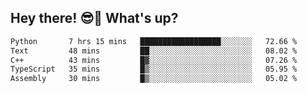 ## Hey there! 😎👋 What's up?

<!--START_SECTION:waka-->

```txt
Python       7 hrs 15 mins   ██████████████████░░░░░░░   72.66 %
Text         48 mins         ██░░░░░░░░░░░░░░░░░░░░░░░   08.02 %
C++          43 mins         █▓░░░░░░░░░░░░░░░░░░░░░░░   07.26 %
TypeScript   35 mins         █▒░░░░░░░░░░░░░░░░░░░░░░░   05.95 %
Assembly     30 mins         █▒░░░░░░░░░░░░░░░░░░░░░░░   05.02 %
```

<!--END_SECTION:waka-->
